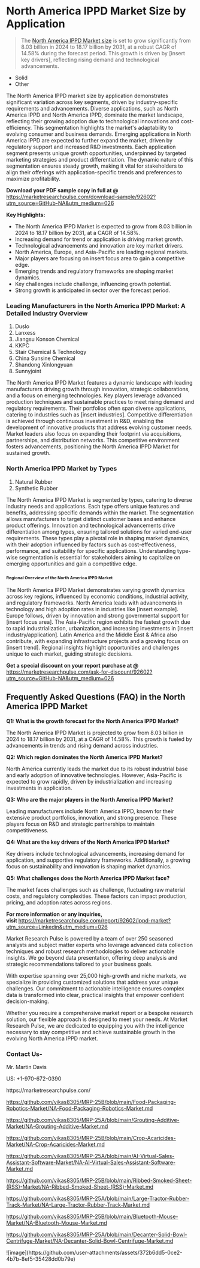 <h1>North America IPPD Market&nbsp;Size by Application</h1><blockquote><p>The <a href="https://marketresearchpulse.com/download-sample/92602?utm_source=GitHub-NA&amp;utm_medium=026">North America IPPD Market size</a> is set to grow significantly from 8.03 billion in 2024 to 18.17 billion by 2031, at a robust CAGR of 14.58% during the forecast period. This growth is driven by [insert key drivers], reflecting rising demand and technological advancements.</p></blockquote><ul><li>Solid<li> Other</li></ul><p>The North America IPPD market size by application demonstrates significant variation across key segments, driven by industry-specific requirements and advancements. Diverse applications, such as North America IPPD and North America IPPD, dominate the market landscape, reflecting their growing adoption due to technological innovations and cost-efficiency. This segmentation highlights the market's adaptability to evolving consumer and business demands. Emerging applications in North America IPPD are expected to further expand the market, driven by regulatory support and increased R&D investments. Each application segment presents unique growth opportunities, underpinned by targeted marketing strategies and product differentiation. The dynamic nature of this segmentation ensures steady growth, making it vital for stakeholders to align their offerings with application-specific trends and preferences to maximize profitability.</p><p><strong>Download your PDF sample copy in full at @ </strong><a href="https://marketresearchpulse.com/download-sample/92602?utm_source=GitHub-NA&amp;utm_medium=026">https://marketresearchpulse.com/download-sample/92602?utm_source=GitHub-NA&amp;utm_medium=026</a></p><p><strong>Key Highlights: </strong></p><ul><li>The North America IPPD Market is expected to grow from 8.03 billion in 2024 to 18.17 billion by 2031, at a CAGR of 14.58%.</li><li>Increasing demand for trend or application is driving market growth.</li><li>Technological advancements and innovation are key market drivers.</li><li>North America, Europe, and Asia-Pacific are leading regional markets.</li><li>Major players are focusing on insert focus area to gain a competitive edge.</li><li>Emerging trends and regulatory frameworks are shaping market dynamics.</li><li>Key challenges include challenge, influencing growth potential.</li><li>Strong growth is anticipated in sector over the forecast period.</li></ul><h3>Leading Manufacturers in the North America IPPD Market: A Detailed Industry Overview</h3><ol><li>Duslo</li><li>Lanxess</li><li>Jiangsu Konson Chemical</li><li>KKPC</li><li>Stair Chemical & Technology</li><li>China Sunsine Chemical</li><li>Shandong Xinlongyuan</li><li>Sunnyjoint</li></ol><div class="flex max-w-full flex-col flex-grow"><div class="min-h-8 text-message flex w-full flex-col items-end gap-2 whitespace-normal break-words [.text-message+&amp;]:mt-5" dir="auto" data-message-author-role="assistant" data-message-id="fd8432e4-4910-450d-b182-61b7bfb0a01f" data-message-model-slug="gpt-4o"><div class="flex w-full flex-col gap-1 empty:hidden first:pt-[3px]"><div class="markdown prose w-full break-words dark:prose-invert light"><p>The North America IPPD Market features a dynamic landscape with leading manufacturers driving growth through innovation, strategic collaborations, and a focus on emerging technologies. Key players leverage advanced production techniques and sustainable practices to meet rising demand and regulatory requirements. Their portfolios often span diverse applications, catering to industries such as [insert industries]. Competitive differentiation is achieved through continuous investment in R&amp;D, enabling the development of innovative products that address evolving customer needs. Market leaders also focus on expanding their footprint via acquisitions, partnerships, and distribution networks. This competitive environment fosters advancements, positioning the North America IPPD Market for sustained growth.</p></div></div></div></div><h3>North America IPPD Market by Types</h3><ol><li>Natural Rubber<li> Synthetic Rubber</li></ol><div class="flex max-w-full flex-col flex-grow"><div class="min-h-8 text-message flex w-full flex-col items-end gap-2 whitespace-normal break-words [.text-message+&amp;]:mt-5" dir="auto" data-message-author-role="assistant" data-message-id="084470be-0bb7-4664-bddf-5156b4f41249" data-message-model-slug="gpt-4o-mini"><div class="flex w-full flex-col gap-1 empty:hidden first:pt-[3px]"><div class="markdown prose w-full break-words dark:prose-invert light"><p>The North America IPPD Market is segmented by types, catering to diverse industry needs and applications. Each type offers unique features and benefits, addressing specific demands within the market. The segmentation allows manufacturers to target distinct customer bases and enhance product offerings. Innovation and technological advancements drive differentiation among types, ensuring tailored solutions for varied end-user requirements. These types play a pivotal role in shaping market dynamics, with their adoption influenced by factors such as cost-effectiveness, performance, and suitability for specific applications. Understanding type-wise segmentation is essential for stakeholders aiming to capitalize on emerging opportunities and gain a competitive edge.</p></div></div></div></div><h3><span style="font-size: 11px;">Regional Overview of the North America IPPD Market</span></h3><div class="flex max-w-full flex-col flex-grow"><div class="min-h-8 text-message flex w-full flex-col items-end gap-2 whitespace-normal break-words [.text-message+&amp;]:mt-5" dir="auto" data-message-author-role="assistant" data-message-id="e9038762-ce64-4e30-91c9-9bd413514231" data-message-model-slug="gpt-4o-mini"><div class="flex w-full flex-col gap-1 empty:hidden first:pt-[3px]"><div class="markdown prose w-full break-words dark:prose-invert light"><p>The North America IPPD Market demonstrates varying growth dynamics across key regions, influenced by economic conditions, industrial activity, and regulatory frameworks. North America leads with advancements in technology and high adoption rates in industries like [insert example]. Europe follows, driven by innovation and strong governmental support for [insert focus area]. The Asia-Pacific region exhibits the fastest growth due to rapid industrialization, urbanization, and increasing investments in [insert industry/application]. Latin America and the Middle East &amp; Africa also contribute, with expanding infrastructure projects and a growing focus on [insert trend]. Regional insights highlight opportunities and challenges unique to each market, guiding strategic decisions.</p></div></div></div></div><p><strong>Get a special discount on your report purchase at @ </strong><a href="https://marketresearchpulse.com/ask-for-discount/92602?utm_source=GitHub-NA&amp;utm_medium=026">https://marketresearchpulse.com/ask-for-discount/92602?utm_source=GitHub-NA&amp;utm_medium=026</a></p><h2>Frequently Asked Questions (FAQ) in the North America IPPD Market</h2><p><strong>Q1: What is the growth forecast for the North America IPPD Market?</strong></p><p>The North America IPPD Market is projected to grow from 8.03 billion in 2024 to 18.17 billion by 2031, at a CAGR of 14.58%. This growth is fueled by advancements in trends and rising demand across industries.</p><p><strong>Q2: Which region dominates the North America IPPD Market?</strong></p><p>North America currently leads the market due to its robust industrial base and early adoption of innovative technologies. However, Asia-Pacific is expected to grow rapidly, driven by industrialization and increasing investments in application.</p><p><strong>Q3: Who are the major players in the North America IPPD Market?</strong></p><p>Leading manufacturers include North America IPPD, known for their extensive product portfolios, innovation, and strong presence. These players focus on R&amp;D and strategic partnerships to maintain competitiveness.</p><p><strong>Q4: What are the key drivers of the North America IPPD Market?</strong></p><p>Key drivers include technological advancements, increasing demand for application, and supportive regulatory frameworks. Additionally, a growing focus on sustainability and innovation is shaping market dynamics.</p><p><strong>Q5: What challenges does the North America IPPD Market face?</strong></p><p>The market faces challenges such as challenge, fluctuating raw material costs, and regulatory complexities. These factors can impact production, pricing, and adoption rates across regions.</p><p><strong>For more information or any inquiries, visit&nbsp;</strong><a href="https://marketresearchpulse.com/report/92602/ippd-market?utm_source=Linkedin&utm_medium=026">https://marketresearchpulse.com/report/92602/ippd-market?utm_source=Linkedin&utm_medium=026</a></p><p>Market Research Pulse is powered by a team of over 250 seasoned analysts and subject matter experts who leverage advanced data collection techniques and robust research methodologies to deliver actionable insights. We go beyond data presentation, offering deep analysis and strategic recommendations tailored to your business goals.</p><p>With expertise spanning over 25,000 high-growth and niche markets, we specialize in providing customized solutions that address your unique challenges. Our commitment to actionable intelligence ensures complex data is transformed into clear, practical insights that empower confident decision-making.</p><p>Whether you require a comprehensive market report or a bespoke research solution, our flexible approach is designed to meet your needs. At Market Research Pulse, we are dedicated to equipping you with the intelligence necessary to stay competitive and achieve sustainable growth in the evolving North America IPPD market.</p><h3><strong>Contact Us-</strong></h3><p>Mr. Martin Davis</p><p>US: +1-970-672-0390</p><p>https://marketresearchpulse.com/</p><p><a href="https://github.com/vikas8305/MRP-25B/blob/main/Food-Packaging-Robotics-Market/NA-Food-Packaging-Robotics-Market.md">https://github.com/vikas8305/MRP-25B/blob/main/Food-Packaging-Robotics-Market/NA-Food-Packaging-Robotics-Market.md</a></p><p><a href="https://github.com/vikas8305/MRP-25A/blob/main/Grouting-Additive-Market/NA-Grouting-Additive-Market.md">https://github.com/vikas8305/MRP-25A/blob/main/Grouting-Additive-Market/NA-Grouting-Additive-Market.md</a></p><p><a href="https://github.com/vikas8305/MRP-25B/blob/main/Crop-Acaricides-Market/NA-Crop-Acaricides-Market.md">https://github.com/vikas8305/MRP-25B/blob/main/Crop-Acaricides-Market/NA-Crop-Acaricides-Market.md</a></p><p><a href="https://github.com/vikas8305/MRP-25A/blob/main/AI-Virtual-Sales-Assistant-Software-Market/NA-AI-Virtual-Sales-Assistant-Software-Market.md">https://github.com/vikas8305/MRP-25A/blob/main/AI-Virtual-Sales-Assistant-Software-Market/NA-AI-Virtual-Sales-Assistant-Software-Market.md</a></p><p><a href="https://github.com/vikas8305/MRP-25B/blob/main/Ribbed-Smoked-Sheet-(RSS)-Market/NA-Ribbed-Smoked-Sheet-(RSS)-Market.md">https://github.com/vikas8305/MRP-25B/blob/main/Ribbed-Smoked-Sheet-(RSS)-Market/NA-Ribbed-Smoked-Sheet-(RSS)-Market.md</a></p><p><a href="https://github.com/vikas8305/MRP-25A/blob/main/Large-Tractor-Rubber-Track-Market/NA-Large-Tractor-Rubber-Track-Market.md">https://github.com/vikas8305/MRP-25A/blob/main/Large-Tractor-Rubber-Track-Market/NA-Large-Tractor-Rubber-Track-Market.md</a></p><p><a href="https://github.com/vikas8305/MRP-25B/blob/main/Bluetooth-Mouse-Market/NA-Bluetooth-Mouse-Market.md">https://github.com/vikas8305/MRP-25B/blob/main/Bluetooth-Mouse-Market/NA-Bluetooth-Mouse-Market.md</a></p><p><a href="https://github.com/vikas8305/MRP-25A/blob/main/Decanter-Solid-Bowl-Centrifuge-Market/NA-Decanter-Solid-Bowl-Centrifuge-Market.md">https://github.com/vikas8305/MRP-25A/blob/main/Decanter-Solid-Bowl-Centrifuge-Market/NA-Decanter-Solid-Bowl-Centrifuge-Market.md</a></p>
![image](https://github.com/user-attachments/assets/372b6dd5-0ce2-4b7b-8ef5-35428dd0b79e)
